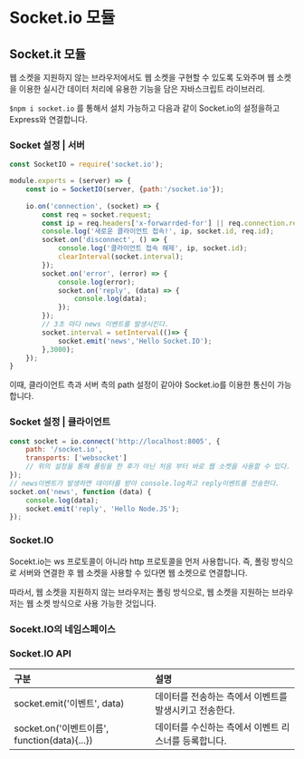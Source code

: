 # Socket.io 모듈

## Socket.it 모듈

 웹 소켓을 지원하지 않는 브라우저에서도 웹 소켓을 구현할 수 있도록 도와주며 웹 소켓을 이용한 실시간 데이터 처리에 유용한 기능을 담은 자바스크립트 라이브러리.

`$npm i socket.io` 를 통해서 설치 가능하고 다음과 같이 Socket.io의 설정을하고 Express와 연결합니다.

### Socket 설정 \| 서버

```javascript
const SocketIO = require('socket.io');

module.exports = (server) => {
    const io = SocketIO(server, {path:'/socket.io'});
    
    io.on('connection', (socket) => {
        const req = socket.request;
        const ip = req.headers['x-forwarrded-for'] || req.connection.remoteAddress;
        console.log('새로운 클라이언트 접속!', ip, socket.id, req.id);
        socket.on('disconnect', () => {
            console.log('클라이언트 접속 해제', ip, socket.id);
            clearInterval(socket.interval);
        });
        socket.on('error', (error) => {
            console.log(error);
            socket.on('reply', (data) => {
                console.log(data);
            });
        });
        // 3초 마다 news 이벤트를 발생시킨다.
        socket.interval = setInterval(()=> {
            socket.emit('news','Hello Socket.IO');
        },3000);
    });
}
```

 이때, 클라이언트 측과 서버 측의 path 설정이 같아야 Socket.io를 이용한 통신이 가능합니다. 

### Socket 설정 \| 클라이언트

```javascript
const socket = io.connect('http://localhost:8005', {
    path: '/socket.io',
    transports: ['websocket']
    // 위의 설정을 통해 폴링을 한 후가 아닌 처음 부터 바로 웹 소켓을 사용할 수 있다.
});
// news이벤트가 발생하면 데이터를 받아 console.log하고 reply이벤트를 전송한다.
socket.on('news', function (data) {
    console.log(data);
    socket.emit('reply', 'Hello Node.JS');
});
```

### Socket.IO

 Socekt.io는 ws 프로토콜이 아니라 http 프로토콜을 먼저 사용합니다. 즉, 폴링 방식으로 서버와 연결한 후 웹 소켓을 사용할 수 있다면 웹 소켓으로 연결합니다. 

 따라서, 웹 소켓을 지원하지 않는 브라우저는 폴링 방식으로, 웹 소켓을 지원하는 브라우저는 웹 소켓 방식으로 사용 가능한 것입니다.

### Socekt.IO의 네임스페이스 

### Socket.IO API

| 구분 | 설명  |
| :--- | :--- |
| socket.emit\('이벤트', data\) | 데이터를 전송하는 측에서 이벤트를 발생시키고 전송한다. |
| socket.on\('이벤트이름', function\(data\){...}\) | 데이터를 수신하는 측에서 이벤트 리스너를 등록합니다.  |

